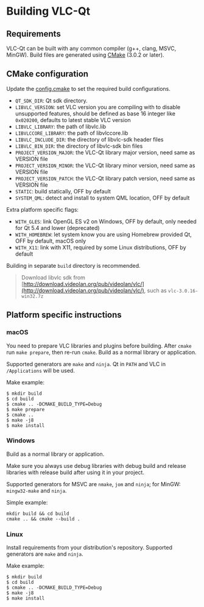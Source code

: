 # Building VLC-Qt

## Requirements
VLC-Qt can be built with any common compiler (g++, clang, MSVC, MinGW).
Build files are generated using [CMake](http://www.cmake.org) (3.0.2 or later).


## CMake configuration
Update the [config.cmake](config.cmake) to set the required build configurations.

 * `QT_SDK_DIR`: Qt sdk directory.
 * `LIBVLC_VERSION`: set VLC version you are compiling with to disable unsupported
 	features, should be defined as base 16 integer like `0x020200`, defaults to
 	latest stable VLC version
 * `LIBVLC_LIBRARY`: the path of libvlc.lib
 * `LIBVLCCORE_LIBRARY`: the path of libvlccore.lib
 * `LIBVLC_INCLUDE_DIR`: the directory of libvlc-sdk header files
 * `LIBVLC_BIN_DIR`: the directory of libvlc-sdk bin files
 * `PROJECT_VERSION_MAJOR`: the VLC-Qt library major version, need same as VERSION file
 * `PROJECT_VERSION_MINOR`: the VLC-Qt library minor version, need same as VERSION file
 * `PROJECT_VERSION_PATCH`: the VLC-Qt library patch version, need same as VERSION file
 * `STATIC`: build statically, OFF by default
 * `SYSTEM_QML`: detect and install to system QML location, OFF by default

Extra platform specific flags:
 * `WITH_GLES`: link OpenGL ES v2 on Windows, OFF by default, only needed for
    Qt 5.4 and lower (deprecated)
 * `WITH_HOMEBREW`: let system know you are using Homebrew provided Qt,
    OFF by default, macOS only
 * `WITH_X11`: link with X11, required by some Linux distributions, OFF by default

Building in separate `build` directory is recommended.


> Download libvlc sdk from [http://download.videolan.org/pub/videolan/vlc/](http://download.videolan.org/pub/videolan/vlc/), such as `vlc-3.0.16-win32.7z`

## Platform specific instructions
### macOS
You need to prepare VLC libraries and plugins before building. After `cmake` run
`make prepare`, then re-run `cmake`. Build as a normal library or application.

Supported generators are `make` and `ninja`.
Qt in `PATH` and VLC in `/Applications` will be used.

Make example:
```
$ mkdir build
$ cd build
$ cmake .. -DCMAKE_BUILD_TYPE=Debug
$ make prepare
$ cmake ..
$ make -j8
$ make install
```

### Windows
Build as a normal library or application.

Make sure you always use debug libraries with debug build and release libraries
with release build after using it in your project.

Supported generators for MSVC are `nmake`, `jom` and `ninja`;
for MinGW: `mingw32-make` and `ninja`.

Simple example:
```
mkdir build && cd build
cmake .. && cmake --build .
```

### Linux
Install requirements from your distribution's repository.
Supported generators are `make` and `ninja`.

Make example:
```
$ mkdir build
$ cd build
$ cmake .. -DCMAKE_BUILD_TYPE=Debug
$ make -j8
$ make install
```
